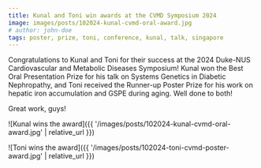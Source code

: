```yaml
---
title: Kunal and Toni win awards at the CVMD Symposium 2024
image: images/posts/102024-kunal-cvmd-oral-award.jpg
# author: john-doe
tags: poster, prize, toni, conference, kunal, talk, singapore
---
```


Congratulations to Kunal and Toni for their success at the 2024 Duke-NUS Cardiovascular and Metabolic Diseases Symposium! Kunal won the Best Oral Presentation Prize for his talk on Systems Genetics in Diabetic Nephropathy, and Toni received the Runner-up Poster Prize for his work on hepatic iron accumulation and GSPE during aging. Well done to both!

Great work, guys!

![Kunal wins the award]({{ '/images/posts/102024-kunal-cvmd-oral-award.jpg' | relative_url }})

![Toni wins the award]({{ '/images/posts/102024-toni-cvmd-poster-award.jpg' | relative_url }})